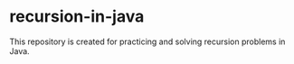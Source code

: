 # recursion-in-java
This repository is created for practicing and solving recursion problems in Java.
